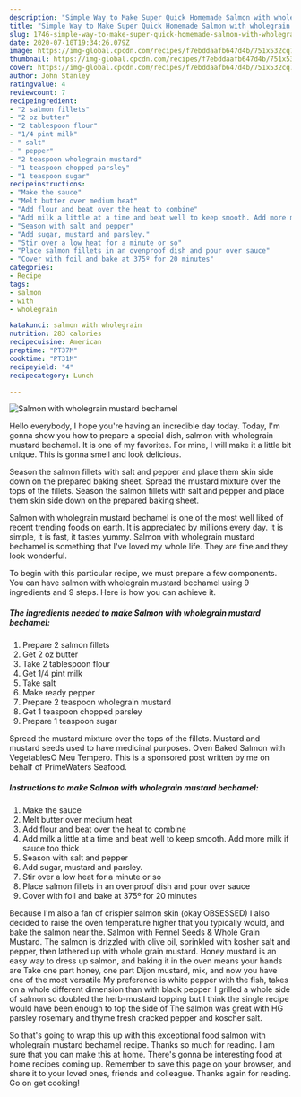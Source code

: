 ```yaml
---
description: "Simple Way to Make Super Quick Homemade Salmon with wholegrain mustard bechamel"
title: "Simple Way to Make Super Quick Homemade Salmon with wholegrain mustard bechamel"
slug: 1746-simple-way-to-make-super-quick-homemade-salmon-with-wholegrain-mustard-bechamel
date: 2020-07-10T19:34:26.079Z
image: https://img-global.cpcdn.com/recipes/f7ebddaafb647d4b/751x532cq70/salmon-with-wholegrain-mustard-bechamel-recipe-main-photo.jpg
thumbnail: https://img-global.cpcdn.com/recipes/f7ebddaafb647d4b/751x532cq70/salmon-with-wholegrain-mustard-bechamel-recipe-main-photo.jpg
cover: https://img-global.cpcdn.com/recipes/f7ebddaafb647d4b/751x532cq70/salmon-with-wholegrain-mustard-bechamel-recipe-main-photo.jpg
author: John Stanley
ratingvalue: 4
reviewcount: 7
recipeingredient:
- "2 salmon fillets"
- "2 oz butter"
- "2 tablespoon flour"
- "1/4 pint milk"
- " salt"
- " pepper"
- "2 teaspoon wholegrain mustard"
- "1 teaspoon chopped parsley"
- "1 teaspoon sugar"
recipeinstructions:
- "Make the sauce"
- "Melt butter over medium heat"
- "Add flour and beat over the heat to combine"
- "Add milk a little at a time and beat well to keep smooth. Add more milk if sauce too thick"
- "Season with salt and pepper"
- "Add sugar, mustard and parsley."
- "Stir over a low heat for a minute or so"
- "Place salmon fillets in an ovenproof dish and pour over sauce"
- "Cover with foil and bake at 375º for 20 minutes"
categories:
- Recipe
tags:
- salmon
- with
- wholegrain

katakunci: salmon with wholegrain 
nutrition: 283 calories
recipecuisine: American
preptime: "PT37M"
cooktime: "PT31M"
recipeyield: "4"
recipecategory: Lunch

---
```



![Salmon with wholegrain mustard bechamel](https://img-global.cpcdn.com/recipes/f7ebddaafb647d4b/751x532cq70/salmon-with-wholegrain-mustard-bechamel-recipe-main-photo.jpg)

Hello everybody, I hope you're having an incredible day today. Today, I'm gonna show you how to prepare a special dish, salmon with wholegrain mustard bechamel. It is one of my favorites. For mine, I will make it a little bit unique. This is gonna smell and look delicious.

Season the salmon fillets with salt and pepper and place them skin side down on the prepared baking sheet. Spread the mustard mixture over the tops of the fillets. Season the salmon fillets with salt and pepper and place them skin side down on the prepared baking sheet.

Salmon with wholegrain mustard bechamel is one of the most well liked of recent trending foods on earth. It is appreciated by millions every day. It is simple, it is fast, it tastes yummy. Salmon with wholegrain mustard bechamel is something that I've loved my whole life. They are fine and they look wonderful.


To begin with this particular recipe, we must prepare a few components. You can have salmon with wholegrain mustard bechamel using 9 ingredients and 9 steps. Here is how you can achieve it.

<!--inarticleads1-->

##### The ingredients needed to make Salmon with wholegrain mustard bechamel:

1. Prepare 2 salmon fillets
1. Get 2 oz butter
1. Take 2 tablespoon flour
1. Get 1/4 pint milk
1. Take  salt
1. Make ready  pepper
1. Prepare 2 teaspoon wholegrain mustard
1. Get 1 teaspoon chopped parsley
1. Prepare 1 teaspoon sugar


Spread the mustard mixture over the tops of the fillets. Mustard and mustard seeds used to have medicinal purposes. Oven Baked Salmon with VegetablesO Meu Tempero. This is a sponsored post written by me on behalf of PrimeWaters Seafood. 

<!--inarticleads2-->

##### Instructions to make Salmon with wholegrain mustard bechamel:

1. Make the sauce
1. Melt butter over medium heat
1. Add flour and beat over the heat to combine
1. Add milk a little at a time and beat well to keep smooth. Add more milk if sauce too thick
1. Season with salt and pepper
1. Add sugar, mustard and parsley.
1. Stir over a low heat for a minute or so
1. Place salmon fillets in an ovenproof dish and pour over sauce
1. Cover with foil and bake at 375º for 20 minutes


Because I&#39;m also a fan of crispier salmon skin (okay OBSESSED) I also decided to raise the oven temperature higher that you typically would, and bake the salmon near the. Salmon with Fennel Seeds &amp; Whole Grain Mustard. The salmon is drizzled with olive oil, sprinkled with kosher salt and pepper, then lathered up with whole grain mustard. Honey mustard is an easy way to dress up salmon, and baking it in the oven means your hands are Take one part honey, one part Dijon mustard, mix, and now you have one of the most versatile My preference is white pepper with the fish, takes on a whole different dimension than with black pepper. I grilled a whole side of salmon so doubled the herb-mustard topping but I think the single recipe would have been enough to top the side of The salmon was great with HG parsley rosemary and thyme fresh cracked pepper and koscher salt. 

So that's going to wrap this up with this exceptional food salmon with wholegrain mustard bechamel recipe. Thanks so much for reading. I am sure that you can make this at home. There's gonna be interesting food at home recipes coming up. Remember to save this page on your browser, and share it to your loved ones, friends and colleague. Thanks again for reading. Go on get cooking!
